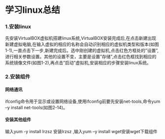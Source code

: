 <h1>学习linux总结</h1>
<h3>1.安装linux</h3>
先安装VirtualBOX虚拟机搭建linux系统,VirtualBOX安装完成后,在点击新建出现新建虚拟电脑,在输入虚拟的相应的名称会自动识别相应的虚拟机类型和版本(如图1-1),一直点击下一步,新建完成后。选中刚创建的虚拟机,点击红色方框处的”设置”,进行相关参数设置。其他的设置不变，主要是设置”存储”,点击红色框找到相应的系统镜像文件(如图1-2),再点击”启动”虚拟机,安装相应的步骤安装linux系统。
<h3>2.安装组件</h3>

#### 网络通讯
ifconfig命令用于显示或设置网络设备,使用ifconfig前要先安装net-tools,命令yum –y install net-tools(如图2-14)。

#### 安装其他组件
输入yum -y install lrzsz 安装lrzsz ,输入yum –y install wget安装wget下载组件


